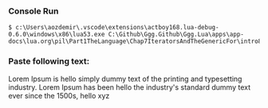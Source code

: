 ### Console Run
```
$ c:\Users\aozdemir\.vscode\extensions\actboy168.lua-debug-0.6.0\windows\x86\lua53.exe C:\Github\Ggg.Github\Ggg.Lua\apps\app-docs\lua.org\pil\Part1TheLanguage\Chap7IteratorsAndTheGenericFor\intro8TrueIterators\intro.lua
```

### Paste following text:
Lorem Ipsum is hello simply dummy text of the printing and typesetting industry. 
Lorem Ipsum has been hello the industry's standard dummy text ever since the 1500s, 
hello
xyz

